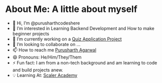 # About Me: A little about myself
- 👋 Hi, I’m @purusharthcodeshere
- 👀 I’m interested in Learning Backend Development and How to make beginner projects
- 🌱 I’m currently working on a [Quiz Application Project](https://github.com/purusharthcodeshere/QuizApplication)
- 💞️ I’m looking to collaborate on ...
- 📫 How to reach me [Purusharth Agarwal](https://www.linkedin.com/in/purusharthagarwal/)
- 😄 Pronouns: He/Him/They/Them
- ⚡ Fun fact: I am from a non-tech background and am learning to code and build projects anew.
- 💡 Learning At: [Scaler Academy](https://github.com/scaleracademy)

<!---
purusharthcodeshere/purusharthcodeshere is a ✨ special ✨ repository because its `README.md` (this file) appears on your GitHub profile.
You can click the Preview link to take a look at your changes.
--->
